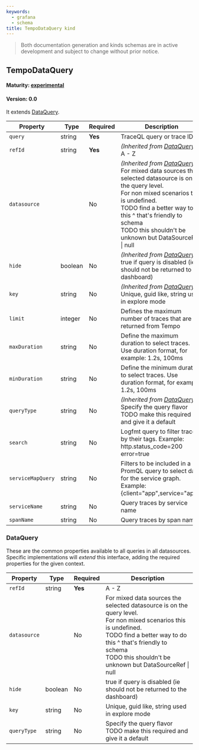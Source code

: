 ```yaml
---
keywords:
  - grafana
  - schema
title: TempoDataQuery kind
---
```

> Both documentation generation and kinds schemas are in active development and subject to change without prior notice.

## TempoDataQuery

#### Maturity: [experimental](../../../maturity/#experimental)
#### Version: 0.0



It extends [DataQuery](#dataquery).

| Property          | Type    | Required | Description                                                                                                                                                                                                                                                                                            |
|-------------------|---------|----------|--------------------------------------------------------------------------------------------------------------------------------------------------------------------------------------------------------------------------------------------------------------------------------------------------------|
| `query`           | string  | **Yes**  | TraceQL query or trace ID                                                                                                                                                                                                                                                                              |
| `refId`           | string  | **Yes**  | *(Inherited from [DataQuery](#dataquery))*<br/>A - Z                                                                                                                                                                                                                                                   |
| `datasource`      |         | No       | *(Inherited from [DataQuery](#dataquery))*<br/>For mixed data sources the selected datasource is on the query level.<br/>For non mixed scenarios this is undefined.<br/>TODO find a better way to do this ^ that's friendly to schema<br/>TODO this shouldn't be unknown but DataSourceRef &#124; null |
| `hide`            | boolean | No       | *(Inherited from [DataQuery](#dataquery))*<br/>true if query is disabled (ie should not be returned to the dashboard)                                                                                                                                                                                  |
| `key`             | string  | No       | *(Inherited from [DataQuery](#dataquery))*<br/>Unique, guid like, string used in explore mode                                                                                                                                                                                                          |
| `limit`           | integer | No       | Defines the maximum number of traces that are returned from Tempo                                                                                                                                                                                                                                      |
| `maxDuration`     | string  | No       | Define the maximum duration to select traces. Use duration format, for example: 1.2s, 100ms                                                                                                                                                                                                            |
| `minDuration`     | string  | No       | Define the minimum duration to select traces. Use duration format, for example: 1.2s, 100ms                                                                                                                                                                                                            |
| `queryType`       | string  | No       | *(Inherited from [DataQuery](#dataquery))*<br/>Specify the query flavor<br/>TODO make this required and give it a default                                                                                                                                                                              |
| `search`          | string  | No       | Logfmt query to filter traces by their tags. Example: http.status_code=200 error=true                                                                                                                                                                                                                  |
| `serviceMapQuery` | string  | No       | Filters to be included in a PromQL query to select data for the service graph. Example: {client="app",service="app"}                                                                                                                                                                                   |
| `serviceName`     | string  | No       | Query traces by service name                                                                                                                                                                                                                                                                           |
| `spanName`        | string  | No       | Query traces by span name                                                                                                                                                                                                                                                                              |

### DataQuery

These are the common properties available to all queries in all datasources.
Specific implementations will *extend* this interface, adding the required
properties for the given context.

| Property     | Type    | Required | Description                                                                                                                                                                                                                                             |
|--------------|---------|----------|---------------------------------------------------------------------------------------------------------------------------------------------------------------------------------------------------------------------------------------------------------|
| `refId`      | string  | **Yes**  | A - Z                                                                                                                                                                                                                                                   |
| `datasource` |         | No       | For mixed data sources the selected datasource is on the query level.<br/>For non mixed scenarios this is undefined.<br/>TODO find a better way to do this ^ that's friendly to schema<br/>TODO this shouldn't be unknown but DataSourceRef &#124; null |
| `hide`       | boolean | No       | true if query is disabled (ie should not be returned to the dashboard)                                                                                                                                                                                  |
| `key`        | string  | No       | Unique, guid like, string used in explore mode                                                                                                                                                                                                          |
| `queryType`  | string  | No       | Specify the query flavor<br/>TODO make this required and give it a default                                                                                                                                                                              |


